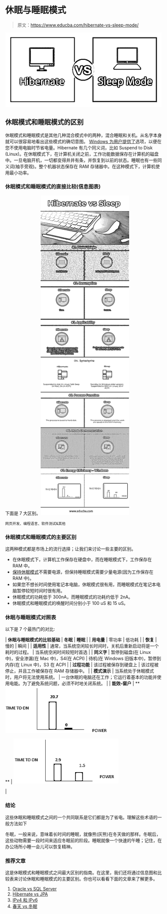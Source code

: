 # 休眠与睡眠模式

> 原文：<https://www.educba.com/hibernate-vs-sleep-mode/>

![hibernate vs sleep mode](img/a06aaeb632b150a99ea3332ffe03fdd1.png)



## 休眠模式和睡眠模式的区别

休眠模式和睡眠模式是其他几种混合模式中的两种，混合睡眠和关机。从名字本身就可以很容易地看出这些模式的确切意图。 [Windows 为用户提供了](https://www.educba.com/windows-interview-questions/)选项，以便在您不使用电脑时节省电量。Hibernate 有几个同义词，比如 Suspend to Disk (Linux)。在休眠模式下，在计算机关闭之前，工作功能数据保存在计算机的磁盘中。一旦电脑开机，一切都变得井井有条，并恢复到以前的状态。睡眠也有一些同义词(袖手旁观)。整个机器状态保存在 RAM 存储器中。在这种模式下，计算机使用最小功率。

### 休眠模式和睡眠模式的直接比较(信息图表)

下面是 7 大区别。![Hibernate-vs-Sleep](img/401f5e2d6cd822bf0ec1497bcce0de4a.png)



<small>网页开发、编程语言、软件测试&其他</small>

### 休眠模式和睡眠模式的主要区别

这两种模式都是市场上的流行选择；让我们来讨论一些主要的区别。

*   在休眠模式下，计算机工作保存在硬盘中，而在睡眠模式下，工作保存在 RAM 中。
*   [保持休眠模式](https://www.educba.com/hibernate-vs-jdbc/)不需要电源，但保持睡眠模式需要少量电源(因为工作保存在 RAM 中)。
*   如果您不想长时间使用笔记本电脑，休眠模式很有用，而睡眠模式在笔记本电脑暂停较短时间时很有用。
*   休眠模式的功耗低于 300nA，而睡眠模式的功耗约低于 2nA。
*   休眠模式和睡眠模式的唤醒时间分别小于 100 uS 和 15 uS。

### 休眠与睡眠模式对照表

以下是 7 个最热门的对比:

| **休眠与睡眠模式的比较基础** | **冬眠** | **睡眠** |
| **用电量** | 零功率 | 低功耗 |
| **恢复** | 慢的 | 瞬间 |
| **适用性** | 通常，当系统空闲较长时间时，关机后重新启动将是一个耗时的过程。 | 当系统空闲时间较短时首选 |
| **同义字** | 暂停到磁盘(在 Linux 中)，安全渗漏(在 Mac 中)，S4(在 ACPI) | 待机(在 Windows 旧版本中)，暂停到内存(在 Linux 中)，S3 在 ACPI |
| **过程功能** | 该过程被保存到硬盘上 | 该过程被停止，并且工作被保存在 RAM 存储器中。 |
| **模式演示** | 当系统处于休眠模式时，用户将无法使用系统。 | 一台休眠的电脑还在工作；它运行着基本的功能并使用电能。为了避免系统问题，必须不时地关闭系统。 |
| **能效–窗户** | **![power1](img/9f7b97913e4a25fafa9acdb4acb44e20.png)

**  | ![power2](img/ef09584a621a535bbaa022d09bc7c247.png)



 |

### 结论

这些休眠和睡眠模式之间的一个共同联系是它们都是为了省电。理解这些术语的一般方法如下

冬眠，一般来说，意味着长时间的睡眠，就像熊(灰熊)在冬天做的那样。冬眠后，这些动物需要一段时间来适应冬眠前的阶段。睡眠就像一个快速的午睡；记住，在办公场所小睡一会儿可以恢复精神。

### 推荐文章

这是休眠模式和睡眠模式之间最大区别的指南。在这里，我们还将通过信息图和比较表来讨论休眠和睡眠模式的主要区别。你也可以看看下面的文章来了解更多。

1.  [Oracle vs SQL Server](https://www.educba.com/oracle-vs-sql-server/)
2.  [Hibernate vs JPA](https://www.educba.com/hibernate-vs-jpa/)
3.  [IPv4 和 IPv6](https://www.educba.com/ipv4-vs-ipv6/)
4.  [春天 vs 冬眠](https://www.educba.com/spring-vs-hibernate/)





